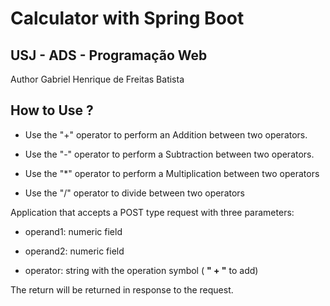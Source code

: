 # Calculator with Spring Boot
## USJ - ADS - Programação Web

Author Gabriel Henrique de Freitas Batista

## How to Use ?

* Use the "+" operator to perform an Addition between two operators.

* Use the "-" operator to perform a Subtraction between two operators.

* Use the "*" operator to perform a Multiplication between two operators

* Use the "/" operator to divide between two operators

Application that accepts a POST type request with three parameters:

* operand1: numeric field

* operand2: numeric field

* operator: string with the operation symbol ( **" + "** to add)

The return will be returned in response to the request.
